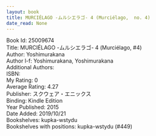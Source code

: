 ```yaml
---
layout: book
title: MURCIÉLAGO -ムルシエラゴ- 4 (Murciélago,  no. 4)
date_read: None
---
```


Book Id: 25009674<br />
Title: MURCIÉLAGO -ムルシエラゴ- 4 (Murciélago, #4)<br />
Author: Yoshimurakana<br />
Author l-f: Yoshimurakana, Yoshimurakana<br />
Additional Authors: <br />
ISBN: <br />
My Rating: 0<br />
Average Rating: 4.27<br />
Publisher: スクウェア・エニックス<br />
Binding: Kindle Edition<br />
Year Published: 2015<br />
Date Added: 2019/10/21<br />
Bookshelves: kupka-wstydu<br />
Bookshelves with positions: kupka-wstydu (#449)<br />

